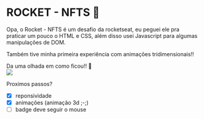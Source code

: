 # ROCKET - NFTS 🚀

Opa, o Rocket - NFTS é um desafio da rocketseat, eu peguei ele pra praticar um pouco o HTML e CSS, além disso usei Javascript para algumas manipulações de DOM.

Também tive minha primeira experiência com animações tridimensionais!! 

Da uma olhada em como ficou!! 👀 <br>
![](./public/demonstrating-project.gif)

Proximos passos? 
- [x] reponsividade 
- [x] animações (animação 3d ;-;)
- [ ] badge deve seguir o mouse
